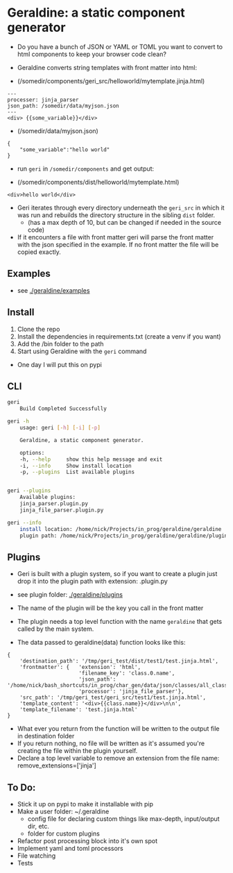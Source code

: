 # Geraldine: a static component generator

* Do you have a bunch of JSON or YAML or TOML you want to convert to html components to keep your browser code clean?

* Geraldine converts string templates with front matter into html:


* (/somedir/components/geri_src/helloworld/mytemplate.jinja.html)

```
---
processer: jinja_parser 
json_path: /somedir/data/myjson.json
---
<div> {{some_variable}}</div>

```

* (/somedir/data/myjson.json)
```
{
    "some_variable":"hello world"
}
```

* run `geri` in `/somedir/components` and get output:

* (/somedir/components/dist/helloworld/mytemplate.html)

```
<div>hello world</div>
```

* Geri iterates through every directory underneath the `geri_src` in which it was run and rebuilds the directory structure in the sibling `dist` folder.
    * (has a max depth of 10, but can be changed if needed in the source code)
* If it encounters a file with front matter geri will parse the front matter with the json specified in the example. If no front matter the file will be copied exactly. 


## Examples
* see [./geraldine/examples](./geraldine/examples) 

## Install
1. Clone the repo
2. Install the dependencies in requirements.txt (create a venv if you want)
3. Add the /bin folder to the path
4. Start using Geraldine with the `geri` command

* One day I will put this on pypi

## CLI
```bash
geri
    Build Completed Successfully

geri -h
    usage: geri [-h] [-i] [-p]

    Geraldine, a static component generator.

    options:
    -h, --help     show this help message and exit
    -i, --info     Show install location
    -p, --plugins  List available plugins


geri --plugins
    Available plugins:
    jinja_parser.plugin.py
    jinja_file_parser.plugin.py

geri --info
    install location: /home/nick/Projects/in_prog/geraldine/geraldine
    plugin path: /home/nick/Projects/in_prog/geraldine/geraldine/plugins

```



## Plugins

* Geri is built with a plugin system, so if you want to create a plugin just drop it into the plugin path with extension: .plugin.py 

* see plugin folder: [./geraldine/plugins](./geraldine/plugins)

* The name of the plugin will be the key you call in the front matter

* The plugin needs a top level function with the name `geraldine` that gets called by the main system.


* The data passed to geraldine(data) function looks like this:
```
{   
    'destination_path': '/tmp/geri_test/dist/test1/test.jinja.html',
    'frontmatter': {   'extension': 'html',
                       'filename_key': 'class.0.name',
                       'json_path': '/home/nick/bash_shortcuts/in_prog/char_gen/data/json/classes/all_classes.json',
                       'processor': 'jinja_file_parser'},
    'src_path': '/tmp/geri_test/geri_src/test1/test.jinja.html',
    'template_content': '<div>{{class.name}}</div>\n\n',
    'template_filename': 'test.jinja.html'
}

```

* What ever you return from the function will be written to the output file in destination folder
* If you return nothing, no file will be written as it's assumed you're creating the file within the plugin yourself.
* Declare a top level variable to remove an extension from the file name: remove_extensions=['jinja'] 


## To Do:
* Stick it up on pypi to make it installable with pip
* Make a user folder: ~/.geraldine 
    * config file for declaring custom things like max-depth, input/output dir, etc.
    * folder for custom plugins
* Refactor post processing block into it's own spot
* Implement yaml and toml processors
* File watching
* Tests